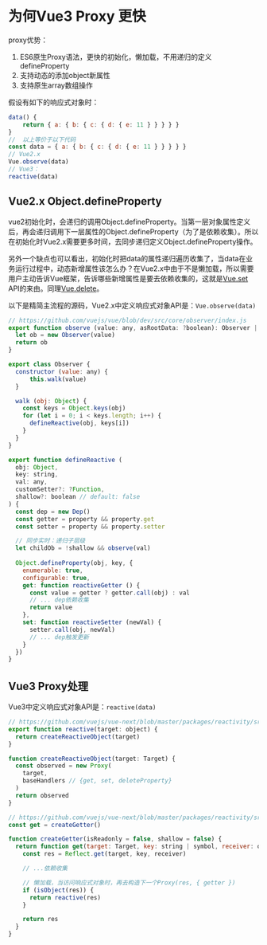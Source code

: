 # 为何Vue3 Proxy 更快

proxy优势：

1. ES6原生Proxy语法，更快的初始化，懒加载，不用递归的定义defineProperty
2. 支持动态的添加object新属性
3. 支持原生array数组操作

假设有如下的响应式对象时：
``` js
data() {
    return { a: { b: { c: { d: { e: 11 } } } } }
}
//  以上等价于以下代码
const data = { a: { b: { c: { d: { e: 11 } } } } }
// Vue2.x
Vue.observe(data)
// Vue3：
reactive(data)
```

## Vue2.x Object.defineProperty

vue2初始化时，会递归的调用Object.defineProperty。当第一层对象属性定义后，再会递归调用下一层属性的Object.defineProperty（为了是依赖收集）。所以在初始化时Vue2.x需要更多时间，去同步递归定义Object.defineProperty操作。

另外一个缺点也可以看出，初始化时把data的属性递归遍历收集了，当data在业务运行过程中，动态新增属性该怎么办？在Vue2.x中由于不是懒加载，所以需要用户主动告诉Vue框架，告诉哪些新增属性是要去依赖收集的，这就是[Vue.set](https://vuejs.org/v2/api/#Vue-set) API的来由。同理[Vue.delete](https://vuejs.org/v2/api/#Vue-delete)。

以下是精简主流程的源码，Vue2.x中定义响应式对象API是：`Vue.observe(data)`

``` js
// https://github.com/vuejs/vue/blob/dev/src/core/observer/index.js
export function observe (value: any, asRootData: ?boolean): Observer | void {
  let ob = new Observer(value)
  return ob
}

export class Observer {
  constructor (value: any) {
      this.walk(value)
  }

  walk (obj: Object) {
    const keys = Object.keys(obj)
    for (let i = 0; i < keys.length; i++) {
      defineReactive(obj, keys[i])
    }
  }
}

export function defineReactive (
  obj: Object,
  key: string,
  val: any,
  customSetter?: ?Function,
  shallow?: boolean // default: false
) {
  const dep = new Dep()
  const getter = property && property.get
  const setter = property && property.setter

  // 同步实时：递归子层级
  let childOb = !shallow && observe(val)
  
  Object.defineProperty(obj, key, {
    enumerable: true,
    configurable: true,
    get: function reactiveGetter () {
      const value = getter ? getter.call(obj) : val
      // ... dep依赖收集
      return value
    },
    set: function reactiveSetter (newVal) {
      setter.call(obj, newVal)
      // ... dep触发更新
    }
  })
}
```

## Vue3 Proxy处理

Vue3中定义响应式对象API是：`reactive(data)`

``` js
// https://github.com/vuejs/vue-next/blob/master/packages/reactivity/src/reactive.ts
export function reactive(target: object) {
  return createReactiveObject(target)
}

function createReactiveObject(target: Target) {
  const observed = new Proxy(
    target,
    baseHandlers // {get, set, deleteProperty}
  )
  return observed
}
```

``` js
// https://github.com/vuejs/vue-next/blob/master/packages/reactivity/src/baseHandlers.ts
const get = createGetter()

function createGetter(isReadonly = false, shallow = false) {
  return function get(target: Target, key: string | symbol, receiver: object) {
    const res = Reflect.get(target, key, receiver)

    // ...依赖收集

    // 懒加载，当访问响应式对象时，再去构造下一个Proxy(res, { getter })
    if (isObject(res)) {
      return reactive(res)
    }

    return res
  }
}
```
